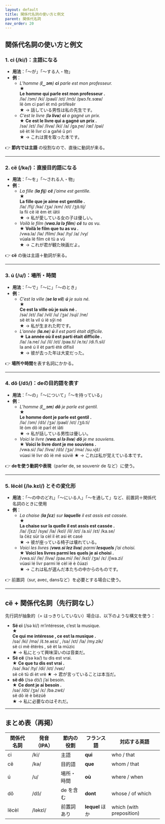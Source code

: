 ```yaml
---
layout: default
title: 関係代名詞の使い方と例文
parent: 関係代名詞
nav_order: 20
---
```


## 関係代名詞の使い方と例文

### 1. **ci** (/ki/)：主語になる

- **用法**：「〜が」「〜する人・物」
- **例**：
  - *L’homme (**l‿ɔm**) **ci** parle est mon professeur.*  
★  
**Le homme qui parle est mon professeur .**  
/lə/ /ɔm/ /ki/ /paʁl/ /ɛt/ /mɔ̃/ /pʁɔ.fɛ.sœʁ/  
lë òm ci parl èt mõ pròfèsêr  
★
    → 話している男性は私の先生です。
  - *C’est le livre (**lə livʁ**) **ci** a gagné un prix.*  
★
**Ce est le livre qui a gagné un prix .**  
/sə/ /ɛt/ /lə/ /livʁ/ /ki/ /a/ /ɡa.ɲe/ /œ̃/ /pʁi/  
së èt lë livr ci a gañé ũ pri  
★
    → これは賞を取った本です。


👉 **節内では主語** の役割なので、直後に動詞が来る。

---

### 2. **cë** (/kə/)：直接目的語になる

- **用法**：「〜を」「〜される人・物」
- **例**：
  - *La fille (**la fij**) **cë** j’aime est gentille.*  
★  
**La fille que je aime est gentille .**  
/la/ /fij/ /kə/ /ʒə/ /ɛm/ /ɛt/ /ʒɑ̃.tij/  
la fii cë ië èm èt iãtii  
★
    → 私が愛している女の子は優しい。
  - *Voilà le film (**vwa.la lə film**) **cë** tu as vu.*  
★
**Voilà le film que tu as vu .**  
/vwa.la/ /lə/ /film/ /kə/ /ty/ /a/ /vy/  
vúala lë film cë tü a vü  
★
    → これが君が観た映画だよ。


👉 **cë** の後は主語＋動詞が来る。

---

### 3. **ú** (/u/)：場所・時間

- **用法**：「〜で」「〜に」「〜のとき」
- **例**：
  - *C’est la ville (**se la vil**) **ú** je suis né.*  
★  
**Ce est la ville où je suis né .**  
/sə/ /ɛt/ /la/ /vil/ /u/ /ʒə/ /sɥi/ /ne/  
së èt la vil ú ië sŷi né  
★
    → 私が生まれた町です。
  - *L’année (**la.ne**) **ú** il est parti était difficile.*  
★
**La année où il est parti était difficile .**  
/la/ /a.ne/ /u/ /il/ /ɛt/ /paʁ.ti/ /e.tɛ/ /di.fi.sil/  
la ané ú il èt parti étè difisil  
★
    → 彼が去った年は大変だった。


👉 **場所や時間**を表す名詞にかかる。

---

### 4. **dõ** (/dɔ̃/)：deの目的語を表す

- **用法**：「〜の」「〜について」「〜を持っている」
- **例**：
  - *L’homme (**l‿ɔm**) **dõ** je parle est gentil.*  
★  
**Le homme dont je parle est gentil .**  
/lə/ /ɔm/ /dɔ̃/ /ʒə/ /paʁl/ /ɛt/ /ʒɑ̃.ti/  
lë òm dõ ië parl èt iãti  
★
    → 私が話している男性は優しい。
  - *Voici le livre (**vwa.si lə livʁ**) **dõ** je me souviens.*  
★
**Voici le livre dont je me souviens .**  
/vwa.si/ /lə/ /livʁ/ /dɔ̃/ /ʒə/ /mə/ /su.vjɛ̃/  
vúasi lë livr dõ ië më súviẽ 
★
    → これは私が覚えている本です。


👉 **deを使う動詞や表現**（parler de, se souvenir de など）に使う。

---

### 5. **lëcèl** (/lə.kɛl/) とその変化形

- **用法**：「〜の中のどれ」「〜にいる人」「〜を通して」など、前置詞＋関係代名詞のときに使用
- **例**：
  - *La chaise (**la ʃɛz**) sur **laquelle** il est assis est cassée.*  
★  
**La chaise sur la quelle il est assis est cassée .**  
/la/ /ʃɛz/ /syʁ/ /la/ /kɛl/ /il/ /ɛt/ /a.si/ /ɛt/ /ka.se/  
la ĉèz sür la cèl il èt asi èt casé  
★
    → 彼が座っている椅子は壊れている。
  - *Voici les livres (**vwa.si lez livʁ**) parmi **lesquels** j’ai choisi.*  
★
**Voici les livres parmi les quels je ai choisi .**  
/vwa.si/ /le/ /livʁ/ /paʁ.mi/ /le/ /kɛl/ /ʒə/ /ɛ/ /ʃwa.zi/  
vúasi lé livr parmi lé cèl ië è ĉúazi  
★
    → これは私が選んだ本たちの中からのものです。


👉 前置詞（sur, avec, dansなど）を必要とする場合に使う。

---

## cë + 関係代名詞（先行詞なし）

先行詞が抽象的（= はっきりしていない）場合は、以下のような構文を使う：

- **Së ci** (/sə ki/) m’intéresse, c’est la musique.  
★  
**Ce qui me intéresse , ce est la musique .**  
/sə/ /ki/ /mə/ /ɛ̃.te.ʁɛs/ , /sə/ /ɛt/ /la/ /my.zik/  
së ci më ẽtérès , së èt la müzic  
★
  → 私にとって興味深いのは音楽だ。
- **Së cë** (/sə kə/) tu dis est vrai.  
★
**Ce que tu dis est vrai .**  
/sə/ /kə/ /ty/ /di/ /ɛt/ /vʁɛ/  
së cë tü di èt vrè 
★
  → 君が言っていることは本当だ。
- **së dõ** (/sə dɔ̃/) j’ai besoin.  
★
**Ce dont je ai besoin .**  
/sə/ /dɔ̃/ /ʒə/ /ɛ/ /bə.zwɛ̃/  
së dõ ië è bëzúẽ  
★
  → 私に必要なのはそれだ。


---

## まとめ表（再掲）

| 関係代名詞 | 発音（IPA） | 節内の役割  | フランス語      | 対応する英語             |
|------------|-------------|-------------|-----------------|--------------------------|
| ci         | /ki/        | 主語        | **qui**         | who / that               |
| cë         | /kə/        | 目的語      | **que**         | whom / that              |
| ú          | /u/         | 場所・時間  | **où**          | where / when             |
| dõ         | /dɔ̃/       | de を含む   | **dont**        | whose / of which         |
| lëcèl      | /ləkɛl/     | 前置詞あり  | **lequel** ほか | which (with preposition) |
